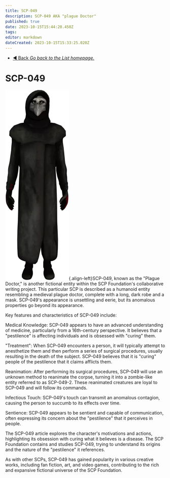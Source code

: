 ```yaml
---
title: SCP-049
description: SCP-049 AKA "plague Doctor"
published: true
date: 2023-10-15T15:44:20.450Z
tags: 
editor: markdown
dateCreated: 2023-10-15T15:33:25.020Z
---
```


- [:arrow_backward: Back *Go back to the List homepage.*](/en/game/scps)
# SCP-049
![049.png](/images/roles/049.png){.align-left}SCP-049, known as the "Plague Doctor," is another fictional entity within the SCP Foundation's collaborative writing project. This particular SCP is described as a humanoid entity resembling a medieval plague doctor, complete with a long, dark robe and a mask. SCP-049's appearance is unsettling and eerie, but its anomalous properties go beyond its appearance.

Key features and characteristics of SCP-049 include:

Medical Knowledge: SCP-049 appears to have an advanced understanding of medicine, particularly from a 16th-century perspective. It believes that a "pestilence" is affecting individuals and is obsessed with "curing" them.

"Treatment": When SCP-049 encounters a person, it will typically attempt to anesthetize them and then perform a series of surgical procedures, usually resulting in the death of the subject. SCP-049 believes that it is "curing" people of the pestilence that it claims afflicts them.

Reanimation: After performing its surgical procedures, SCP-049 will use an unknown method to reanimate the corpse, turning it into a zombie-like entity referred to as SCP-049-2. These reanimated creatures are loyal to SCP-049 and will follow its commands.

Infectious Touch: SCP-049's touch can transmit an anomalous contagion, causing the person to succumb to its effects over time.

Sentience: SCP-049 appears to be sentient and capable of communication, often expressing its concern about the "pestilence" that it perceives in people.

The SCP-049 article explores the character's motivations and actions, highlighting its obsession with curing what it believes is a disease. The SCP Foundation contains and studies SCP-049, trying to understand its origins and the nature of the "pestilence" it references.

As with other SCPs, SCP-049 has gained popularity in various creative works, including fan fiction, art, and video games, contributing to the rich and expansive fictional universe of the SCP Foundation.




